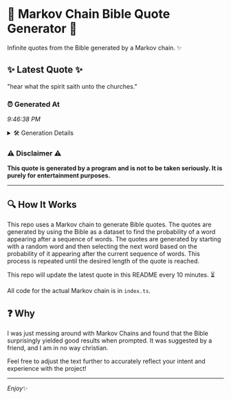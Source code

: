 # 📖 Markov Chain Bible Quote Generator 📖

Infinite quotes from the Bible generated by a Markov chain. ✨

## ✨ Latest Quote ✨
"hear what the spirit saith unto the churches."

### ⏰ Generated At
*9:46:38 PM*

<details>
    <summary>🛠️ Generation Details</summary>
    <p>
        <strong>🌱 Seed:</strong> hear<br>
        <strong>🔄 Iterations:</strong> 7<br>
        <strong>📜 Context History:</strong><br>[ hear ]: what<br>[ hear, what ]: the<br>[ hear, what, the ]: spirit<br>[ hear, what, the, spirit ]: saith<br>[ hear, what, the, spirit, saith ]: unto<br>[ hear, what, the, spirit, saith, unto ]: the<br>[ what, the, spirit, saith, unto, the ]: churches.<br>
    </p>
</details>

### ⚠️ Disclaimer ⚠️
**This quote is generated by a program and is not to be taken seriously. It is purely for entertainment purposes.**

---

## 🔍 How It Works

This repo uses a Markov chain to generate Bible quotes. The quotes are generated by using the Bible as a dataset to find the probability of a word appearing after a sequence of words. The quotes are generated by starting with a random word and then selecting the next word based on the probability of it appearing after the current sequence of words. This process is repeated until the desired length of the quote is reached.

This repo will update the latest quote in this README every 10 minutes. ⏳

All code for the actual Markov chain is in `index.ts`.

## ❓ Why

I was just messing around with Markov Chains and found that the Bible surprisingly yielded good results when prompted. 
It was suggested by a friend, and I am in no way christian.

Feel free to adjust the text further to accurately reflect your intent and experience with the project!

---

*Enjoy*✨
